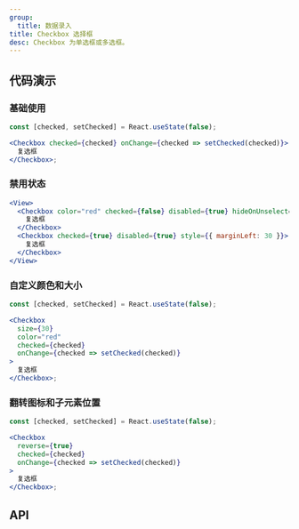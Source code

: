 ```yaml
---
group:
  title: 数据录入
title: Checkbox 选择框
desc: Checkbox 为单选框或多选框。
---
```


## 代码演示

### 基础使用

```jsx
const [checked, setChecked] = React.useState(false);

<Checkbox checked={checked} onChange={checked => setChecked(checked)}>
  复选框
</Checkbox>;
```

### 禁用状态

```jsx
<View>
  <Checkbox color="red" checked={false} disabled={true} hideOnUnselect={true}>
    复选框
  </Checkbox>
  <Checkbox checked={true} disabled={true} style={{ marginLeft: 30 }}>
    复选框
  </Checkbox>
</View>
```

### 自定义颜色和大小

```jsx
const [checked, setChecked] = React.useState(false);

<Checkbox
  size={30}
  color="red"
  checked={checked}
  onChange={checked => setChecked(checked)}
>
  复选框
</Checkbox>;
```

### 翻转图标和子元素位置

```jsx
const [checked, setChecked] = React.useState(false);

<Checkbox
  reverse={true}
  checked={checked}
  onChange={checked => setChecked(checked)}
>
  复选框
</Checkbox>;
```

## API

<Props name="CheckboxProps"></Props>

